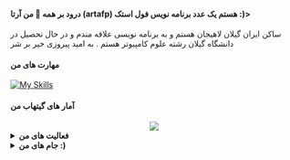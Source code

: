 
#### درود بر همه  👋  من آرتا (artafp) هستم یک عدد برنامه نویس فول استک :)> 
ساکن ایران گیلان لاهیجان هستم و به برنامه نویسی علاقه مندم و در حال تحصیل در دانشگاه گیلان رشته علوم کامپیوتر هستم .
به امید پیروزی خیر بر شر

#### مهارت های من  
[![My Skills](https://skillicons.dev/icons?i=html,css,js,jquery,ts,react,redux,webpack,next,qt,git,github,vscode,atom,netlify,wordpress,mongodb,figma,vercel,redis,tailwind,bootstrap,materialui,nodejs,express,nest,go,py,electron,markdown&perline=10&theme=light)](https://github.com/artafp)
 

#### آمار های گیتهاب من
<div align="center">
  <img src="https://github-readme-streak-stats.herokuapp.com?user=artafp"/>
</div>
<details>
  <summary><b> فعالیت های من </b></summary>
  <div align="center">
    <br/>
    <a href="https://github.com/anuraghazra/github-readme-stats"><img alt="erfanansari's Github Stats" src="https://github-readme-stats.vercel.app/api?username=artafp&show_icons=true&" height="162px"/></a>
    <a href="https://github.com/anuraghazra/github-readme-stats"><img alt="erfanansari's Top Languages" src="https://github-readme-stats.vercel.app/api/top-langs/?username=artafp&langs_count=8&layout=compact&hide_border=false&" height="162px"/></a>
    <br/>
  </div>
  <b>Note:</b> <em>Top languages is only a metric of the languages my public code consists of and doesn't reflect experience or skill level.</em>
</details>
<details>
  <summary><b>جام های من :) </b></summary>
  <div align="center">
    <br/>
      <img alt="artafp's Top Languages" src="https://github-profile-trophy.vercel.app/?username=artafp&langs_count=8&layout=compact&hide_border=false&" height="192px"/>
    <br/>
  </div>
  <b>Note:</b> <em>Top languages is only a metric of the languages my public code consists of and doesn't reflect experience or skill level.</em>
</details>





